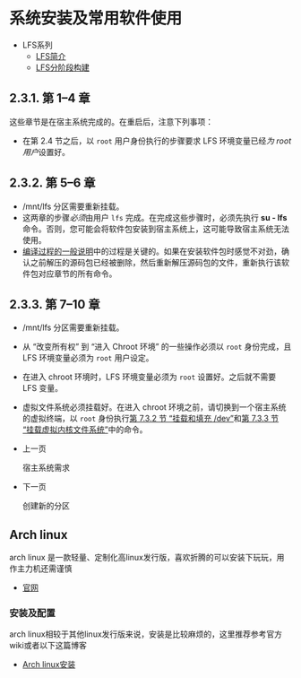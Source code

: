  # 系统安装及常用软件使用



* LFS系列
  * [LFS简介](装机/LFS/01-LFS简介)
  * [LFS分阶段构建](02-分阶段构建)









## 2.3.1. 第 1–4 章

这些章节是在宿主系统完成的。在重启后，注意下列事项：

- 在第 2.4 节之后，以 `root` 用户身份执行的步骤要求 LFS 环境变量已经*为 root 用户*设置好。

## 2.3.2. 第 5–6 章

- /mnt/lfs 分区需要重新挂载。
- 这两章的步骤*必须*由用户 `lfs` 完成。在完成这些步骤时，必须先执行 **su - lfs** 命令。否则，您可能会将软件包安装到宿主系统上，这可能导致宿主系统无法使用。
- [编译过程的一般说明](https://bf.mengyan1223.wang/lfs/zh_CN/11.0/partintro/generalinstructions.html)中的过程是关键的。如果在安装软件包时感觉不对劲，确认之前解压的源码包已经被删除，然后重新解压源码包的文件，重新执行该软件包对应章节的所有命令。

## 2.3.3. 第 7–10 章

- /mnt/lfs 分区需要重新挂载。
- 从 “改变所有权” 到 “进入 Chroot 环境” 的一些操作必须以 `root` 身份完成，且 LFS 环境变量必须为 `root` 用户设定。
- 在进入 chroot 环境时，LFS 环境变量必须为 `root` 设置好。之后就不需要 LFS 变量。
- 虚拟文件系统必须挂载好。在进入 chroot 环境之前，请切换到一个宿主系统的虚拟终端，以 `root` 身份执行[第 7.3.2 节 “挂载和填充 /dev”](https://bf.mengyan1223.wang/lfs/zh_CN/11.0/chapter07/kernfs.html#ch-tools-bindmount)和[第 7.3.3 节 “挂载虚拟内核文件系统”](https://bf.mengyan1223.wang/lfs/zh_CN/11.0/chapter07/kernfs.html#ch-tools-kernfsmount)中的命令。

- 上一页

  宿主系统需求

- 下一页

  创建新的分区





 ## Arch linux

 arch linux 是一款轻量、定制化高linux发行版，喜欢折腾的可以安装下玩玩，用作主力机还需谨慎

 * [官网](https://archlinux.org/)

### 安装及配置
arch linux相较于其他linux发行版来说，安装是比较麻烦的，这里推荐参考官方wiki或者以下这篇博客
* [Arch linux安装](https://www.viseator.com/2017/05/17/arch_install/)

